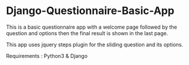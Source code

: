 # Django-Questionnaire-Basic-App

This is a basic questionnaire app with a welcome page followed by the question and options then the final result is shown in the last page.

This app uses jquery steps plugin for the sliding question and its options.

Requirements :
Python3 & 
Django
